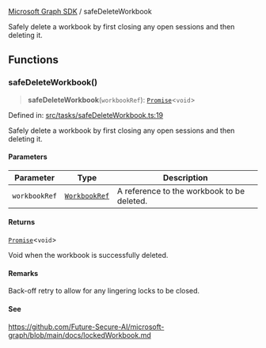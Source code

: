 [Microsoft Graph SDK](README.md) / safeDeleteWorkbook

Safely delete a workbook by first closing any open sessions and then deleting it.

## Functions

### safeDeleteWorkbook()

> **safeDeleteWorkbook**(`workbookRef`): [`Promise`](https://developer.mozilla.org/docs/Web/JavaScript/Reference/Global_Objects/Promise)\<`void`\>

Defined in: [src/tasks/safeDeleteWorkbook.ts:19](https://github.com/Future-Secure-AI/microsoft-graph/blob/main/src/tasks/safeDeleteWorkbook.ts#L19)

Safely delete a workbook by first closing any open sessions and then deleting it.

#### Parameters

| Parameter | Type | Description |
| ------ | ------ | ------ |
| `workbookRef` | [`WorkbookRef`](WorkbookRef.md#workbookref) | A reference to the workbook to be deleted. |

#### Returns

[`Promise`](https://developer.mozilla.org/docs/Web/JavaScript/Reference/Global_Objects/Promise)\<`void`\>

Void when the workbook is successfully deleted.

#### Remarks

Back-off retry to allow for any lingering locks to be closed.

#### See

https://github.com/Future-Secure-AI/microsoft-graph/blob/main/docs/lockedWorkbook.md
